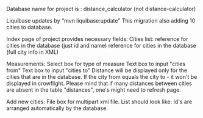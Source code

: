 Database name for project is : distance_calculator
(not distance-calculator)

Liquibase updates by "mvn liquibase:update"
This migration also adding 10 cities to database.

Index page of project provides necessary fields:
Cities list:
reference for cities in the database (just id and name)
reference for cities in the database (full city info in XML)

Measurements: 
Select box for type of measure
Text box to input "cities from"
Text box to input "cities to"
Distance will be displayed only for the cities that are in the database.
If the city from equals the city to - it won't be displayed in crowflight. 
Please mind that if many distances between cities are absent in the table "distances",
one's might need to refresh page.
 
Add new cities:
File box for multipart xml file.
List should look like:
<cities>
    <city>
        <name></name>
        <latitude></latitude>
        <longitude></longitude>
    </city>
</cities>
Id's are arranged automatically by the database.  